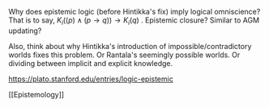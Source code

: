 Why does epistemic logic (before Hintikka's fix) imply logical omniscience? That is to say, $K_i((p)\wedge (p\rightarrow q))\rightarrow K_i(q)$ . Epistemic closure? Similar to AGM updating? 

Also, think about why Hintikka's introduction of impossible/contradictory worlds fixes this problem. Or Rantala's seemingly possible worlds. Or dividing between implicit and explicit knowledge. 

https://plato.stanford.edu/entries/logic-epistemic

[[Epistemology]]